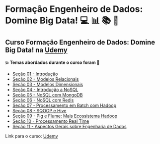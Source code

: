 # Formação Engenheiro de Dados: Domine Big Data! 💻 :bar_chart: :books: :game_die:
## Curso Formação Engenheiro de Dados: Domine Big Data! na [Udemy](https://www.udemy.com/course/engenheiro-de-dados/)
#### :boom: Temas abordados durante o curso foram :rocket:
- [Seção 01 - Introdução](https://github.com/romulovieira777/Formacao_Engenheiro_de_Dados/tree/main/Se%C3%A7%C3%A3o%2001%20-%20Introdu%C3%A7%C3%A3o/slides)
- [Seção 02 - Modelos Relacionais](https://github.com/romulovieira777/Formacao_Engenheiro_de_Dados/tree/main/Se%C3%A7%C3%A3o%2002%20-%20Modelos%20Relacionais)
- [Seção 03 - Modelos Dimensionais](https://github.com/romulovieira777/Formacao_Engenheiro_de_Dados/tree/main/Se%C3%A7%C3%A3o%2003%20-%20Modelos%20Dimensionais)
- [Seção 04 - Introdução a NoSQL](https://github.com/romulovieira777/Formacao_Engenheiro_de_Dados/tree/main/Se%C3%A7%C3%A3o%2004%20-%20Introdu%C3%A7%C3%A3o%20a%20NoSQL)
- [Seção 05 - NoSQL com MongoDB](https://github.com/romulovieira777/Formacao_Engenheiro_de_Dados/tree/main/Se%C3%A7%C3%A3o%2005%20-%20NoSQL%20com%20MongoDB)
- [Seção 06 - NoSQL com Redis](https://github.com/romulovieira777/Formacao_Engenheiro_de_Dados/tree/main/Se%C3%A7%C3%A3o%2006%20-%20NoSQL%20com%20Redis)
- [Seção 07 - Processamento em Batch com Hadoop](https://github.com/romulovieira777/Formacao_Engenheiro_de_Dados/tree/main/Se%C3%A7%C3%A3o%2007%20-%20Processamento%20em%20Batch%20com%20Hadoop)
- [Seção 08 - SQOOP e Hive](https://github.com/romulovieira777/Formacao_Engenheiro_de_Dados/tree/main/Se%C3%A7%C3%A3o%2008%20-%20SQOOP%20e%20Hive)
- [Seção 09 - Pig e Flume: Mais Ecossistema Hadoop](https://github.com/romulovieira777/Formacao_Engenheiro_de_Dados/tree/main/Se%C3%A7%C3%A3o%2009%20-%20Pig%20e%20Flume%20mais%20Ecossistema%20Hadoop)
- [Seção 10 - Processamento Real Time](https://github.com/romulovieira777/Formacao_Engenheiro_de_Dados/tree/main/Se%C3%A7%C3%A3o%2010%20-%20Processamento%20Real%20Time)
- [Seção 11 - Aspectos Gerais sobre Engenharia de Dados]()


Link para o curso: [Udemy](https://www.udemy.com/course/engenheiro-de-dados/)